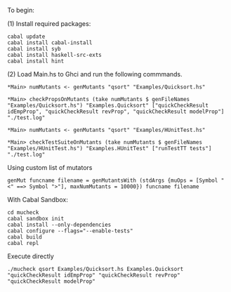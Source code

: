 To begin:

(1) Install required packages:

```
cabal update
cabal install cabal-install
cabal install syb
cabal install haskell-src-exts
cabal install hint
```
(2) Load Main.hs to Ghci and run the following commmands.
```
*Main> numMutants <- genMutants "qsort" "Examples/Quicksort.hs"

*Main> checkPropsOnMutants (take numMutants $ genFileNames "Examples/Quicksort.hs") "Examples.Quicksort" ["quickCheckResult idEmpProp", "quickCheckResult revProp", "quickCheckResult modelProp"] "./test.log"

*Main> numMutants <- genMutants "qsort" "Examples/HUnitTest.hs"

*Main> checkTestSuiteOnMutants (take numMutants $ genFileNames "Examples/HUnitTest.hs") "Examples.HUnitTest" ["runTestTT tests"] "./test.log"
```
Using custom list of mutators
```
genMut funcname filename = genMutantsWith (stdArgs {muOps = [Symbol "<" ==> Symbol ">"], maxNumMutants = 10000}) funcname filename
```

With Cabal Sandbox:
```
cd mucheck
cabal sandbox init
cabal install --only-dependencies
cabal configure --flags="--enable-tests"
cabal build
cabal repl
```

Execute directly
```
./mucheck qsort Examples/Quicksort.hs Examples.Quicksort "quickCheckResult idEmpProp" "quickCheckResult revProp" "quickCheckResult modelProp"
```
